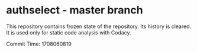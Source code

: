 # authselect - master branch

This repository contains frozen state of the repository.
Its history is cleared. It is used only for static code
analysis with Codacy.

Commit Time: 1708060819
